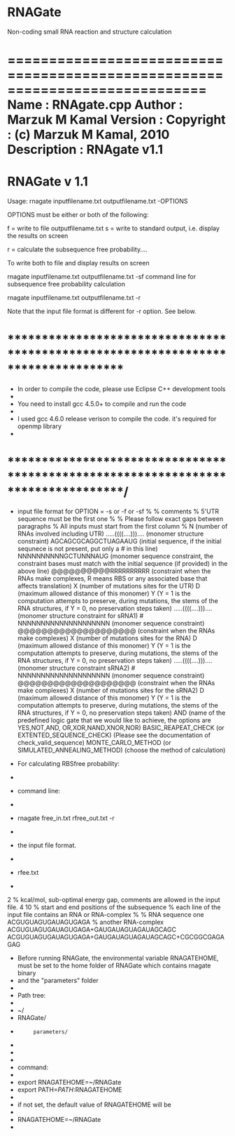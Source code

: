 # RNAGate
Non-coding small RNA reaction and structure calculation


============================================================================
 Name        : RNAgate.cpp
 Author      : Marzuk M Kamal
 Version     :
 Copyright   : (c) Marzuk M Kamal, 2010
 Description : RNAgate v1.1
============================================================================


  # RNAGate v 1.1
 
  Usage:
  rnagate inputfilename.txt outputfilename.txt -OPTIONS
 
  OPTIONS must be either or both of the following:
 
  f = write to file outputfilename.txt
  s = write to standard output, i.e. display the results on screen
 
  r = calculate the subsequence free probability....
 
  To write both to file and display results on screen
 
   rnagate inputfilename.txt outputfilename.txt -sf
  command line for subsequence free probability calculation
 
   rnagate inputfilename.txt outputfilename.txt -r
 
 
  Note that the input file format is different for -r option. See below.
 
 

# *********************************************************************************
 * In order to compile the code, please use Eclipse C++ development tools
 *
 * You need to install gcc 4.5.0+ to compile and run the code
 *
 * I used gcc 4.6.0 release verison to compile the code. it's required for openmp library
 *
 # *********************************************************************************/



 * input file format for OPTION = -s or -f or -sf
 %
 % comments
 % 5'UTR sequence must be the first one
 %
 % Please follow exact gaps between paragraphs
 % All inputs must start from the first column
 %
 N (number of RNAs involved including UTR)
 .....((((....))).... (monomer structure constraint)
 AGCAGCGCAGGCTUAGAAUG (initial sequence, if the initial sequnece is not present, put only a # in this line)
 NNNNNNNNNNGCTUNNNAUG (monomer sequence constraint, the constraint bases must match with the initial sequence (if provided) in the above line)
 @@@@@@@@@@RRRRRRRRRR (constraint when the RNAs make complexes, R means RBS or any associated base that affects translation)
 X			(number of mutations sites for the UTR)
 D			(maximum allowed distance of this monomer)
 Y			(Y = 1 is the computation attempts to preserve, during mutations, the stems of the RNA structures, if Y = 0, no preservation steps taken)
 .....((((....))).... (monomer structure constraint for sRNA1)
 \#
 NNNNNNNNNNNNNNNNNNNN (monomer sequence constraint)
 @@@@@@@@@@@@@@@@@@@@ (constraint when the RNAs make complexes)
 X			(number of mutations sites for the RNA)
 D			(maximum allowed distance of this monomer)
 Y			(Y = 1 is the computation attempts to preserve, during mutations, the stems of the RNA structures, if Y = 0, no preservation steps taken)
 .....((((....))).... (monomer structure constraint sRNA2)
 \#
 NNNNNNNNNNNNNNNNNNNN (monomer sequence constraint)
 @@@@@@@@@@@@@@@@@@@@ (constraint when the RNAs make complexes)
 X			(number of mutations sites for the sRNA2)
 D			(maximum allowed distance of this monomer)
 Y			(Y = 1 is the computation attempts to preserve, during mutations, the stems of the RNA structures, if Y = 0, no preservation steps taken)
 AND	(name of the predefined logic gate that we would like to achieve, the options are YES,NOT,AND, OR,XOR,NAND,XNOR,NOR)
 BASIC_REAPEAT_CHECK (or EXTENTED_SEQUENCE_CHECK)  (Please see the documentation of check_valid_sequence)
 MONTE_CARLO_METHOD  (or SIMULATED_ANNEALING_METHOD)  (choose the method of calculation)
  


 * For calculating RBSfree probability:
 *
 * command line:
 *
 * rnagate free_in.txt rfree_out.txt -r
 *
 * the input file format.
 *
 * rfee.txt
 *
2 % kcal/mol, sub-optimal energy gap, comments are allowed in the input file.
4 10 % start and end positions of the subsequence
% each line of the input file contains an RNA or RNA-complex
%
% RNA sequence one
ACGUGUAGUGAUAGUGAGA
% another RNA-complex
ACGUGUAGUGAUAGUGAGA+GAUGAUAGUAGAUAGCAGC
ACGUGUAGUGAUAGUGAGA+GAUGAUAGUAGAUAGCAGC+CGCGGCGAGAGAG



 * Before running RNAGate, the environmental variable RNAGATEHOME, must be set to the home folder of RNAGate which contains rnagate binary
 * and the "parameters" folder
 *
 * Path tree:
 *
 * ~/
 *  RNAGate/
 *  		parameters/
 *
 *
 *
 * command:
 *
 * export RNAGATEHOME=~/RNAGate
 * export PATH=$PATH:$RNAGATEHOME
 *
 * if not set, the default value of RNAGATEHOME will be
 *
 * RNAGATEHOME=~/RNAGate
 *

